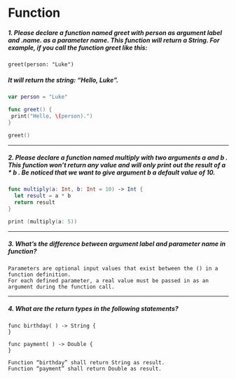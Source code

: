 Function
==========================================


##### 1. Please declare a function named greet with person as argument label and .name. as a parameter name. This function will return a String. For example, if you call the function greet like this:
    greet(person: "Luke")
##### It will return the string: “Hello, Luke”.
```swift
var person = "Luke"

func greet() {
 print("Hello, \(person).")
}

greet()
```
-------

##### 2. Please declare a function named multiply with two arguments a and b . This function won’t return any value and will only print out the result of a * b . Be noticed that we want to give argument b a default value of 10.
```swift
func multiply(a: Int, b: Int = 10) -> Int {
  let result = a * b 
  return result 
}

print (multiply(a: 5))
```
-------

##### 3. What’s the difference between argument label and parameter name in function?
```
Parameters are optional input values that exist between the () in a function definition. 
For each defined parameter, a real value must be passed in as an argument during the function call.
```
-------

##### 4. What are the return types in the following statements? 
    func birthday( ) -> String {
    }
    
    func payment( ) -> Double { 
    }
```
Function “birthday” shall return String as result.
Function “payment” shall return Double as result.
```
